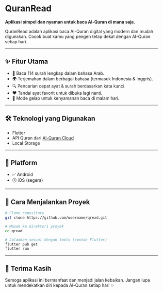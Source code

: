 # QuranRead
**Aplikasi simpel dan nyaman untuk baca Al-Quran di mana saja.**

QuranRead adalah aplikasi baca Al-Quran digital yang modern dan mudah digunakan. Cocok buat kamu yang pengen tetap dekat dengan Al-Quran setiap hari.

---

## ✨ Fitur Utama
- 📖 Baca 114 surah lengkap dalam bahasa Arab.
- 🌍 Terjemahan dalam berbagai bahasa (termasuk Indonesia & Inggris).
- 🔍 Pencarian cepat ayat & surah berdasarkan kata kunci.
- ❤️ Tandai ayat favorit untuk dibuka lagi nanti.
- 🌙 Mode gelap untuk kenyamanan baca di malam hari.

---

## 🛠️ Teknologi yang Digunakan
- Flutter
- API Quran dari [Al-Quran Cloud](https://alquran.cloud)
- Local Storage

---

## 📱 Platform
- ✅ Android
- 🕒 iOS (segera)

---

## 🚀 Cara Menjalankan Proyek

```bash
# Clone repository
git clone https://github.com/username/qread.git

# Masuk ke direktori proyek
cd qread

# Jalankan sesuai dengan tools (contoh Flutter)
flutter pub get
flutter run
```

---

## 🙏 Terima Kasih
Semoga aplikasi ini bermanfaat dan menjadi jalan kebaikan.
Jangan lupa untuk mendekatkan diri kepada Al-Quran setiap hari ✨
